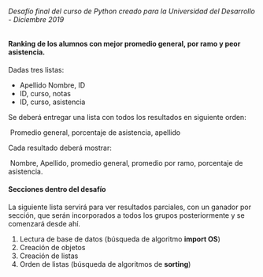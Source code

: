 ###### Desafío final del curso de Python creado para la Universidad del Desarrollo - Diciembre 2019



#### Ranking de los alumnos con mejor promedio general, por ramo y peor asistencia.

Dadas tres listas:

- Apellido Nombre, ID
- ID, curso, notas
- ID, curso, asistencia

Se deberá entregar una lista con todos los resultados en siguiente orden:

​	Promedio general, porcentaje de asistencia, apellido

Cada resultado deberá mostrar:

​	Nombre, Apellido, promedio general, promedio por ramo, porcentaje de asistencia.



#### Secciones dentro del desafío

La siguiente lista servirá para ver resultados parciales, con un ganador por sección, que serán incorporados a todos los grupos posteriormente y se comenzará desde ahí.

1. Lectura de base de datos (búsqueda de algoritmo **import OS**)
2. Creación de objetos
3. Creación de listas
4. Orden de listas (búsqueda de algoritmos de **sorting**)
